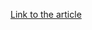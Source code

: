 [Link to the article](https://docs.microsoft.com/en-us/windows/win32/dlls/dynamic-link-library-search-order?redirectedfrom=MSDN)
